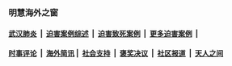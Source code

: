 
### 明慧海外之窗

####  [武汉肺炎](indexes/365.md?t=03241800) &nbsp;|&nbsp;  [迫害案例综述](indexes/328.md?t=03241800) &nbsp;|&nbsp; [迫害致死案例](indexes/277.md?t=03241800)  &nbsp;|&nbsp; [更多迫害案例](indexes/81.md?t=03241800)  &nbsp;|&nbsp; 
####  [时事评论](indexes/19.md?t=03241800) &nbsp;|&nbsp; [海外简讯](indexes/245.md?t=03241800)&nbsp;|&nbsp;  [社会支持](indexes/140.md?t=03241800) &nbsp;|&nbsp; [褒奖决议](indexes/282.md?t=03241800) &nbsp;|&nbsp; [社区报道](indexes/91.md?t=03241800)  &nbsp;|&nbsp; [天人之间](indexes/78.md?t=03241800) 

